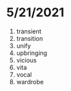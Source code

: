 # 5/21/2021

1. transient
2. transition
3. unify
4. upbringing
5. vicious
6. vita
7. vocal
8. wardrobe
